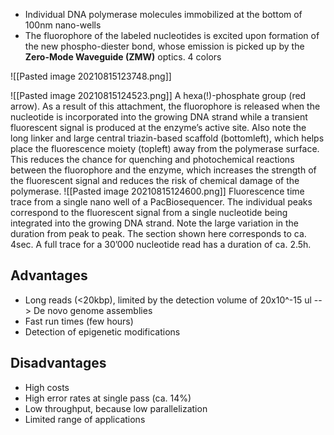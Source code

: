 - Individual DNA polymerase molecules immobilized at the bottom of 100nm nano-wells
- The fluorophore of the labeled nucleotides is excited upon formation of the new phospho-diester bond, whose emission is picked up by the __Zero-Mode Waveguide (ZMW)__ optics. 4 colors


![[Pasted image 20210815123748.png]]

![[Pasted image 20210815124523.png]]
A hexa(!)-phosphate group (red arrow). As a result of this attachment, the fluorophore is released when the nucleotide is incorporated into the growing DNA strand while a transient fluorescent signal is produced at the enzyme’s active site. Also note the long linker and large central triazin-based scaffold (bottomleft), which helps place the fluorescence moiety (topleft) away from the polymerase surface. This reduces the chance for quenching and photochemical reactions between the fluorophore and the enzyme, which increases the strength of the fluorescent signal and reduces the risk of chemical damage of the polymerase.
![[Pasted image 20210815124600.png]]
Fluorescence time trace from a single nano well of a PacBiosequencer. The individual peaks correspond to the fluorescent signal from a single nucleotide being integrated into the growing DNA strand. Note the large variation in the duration from peak to peak. The section shown here corresponds to ca. 4sec. A full trace for a 30’000 nucleotide read has a duration of ca. 2.5h.

## Advantages
- Long reads (<20kbp), limited by the detection volume of 20x10^-15 ul --> De novo genome assemblies
- Fast run times (few hours)
- Detection of epigenetic modifications
## Disadvantages
- High costs
- High error rates at single pass (ca. 14%)
- Low throughput, because low parallelization
- Limited range of applications